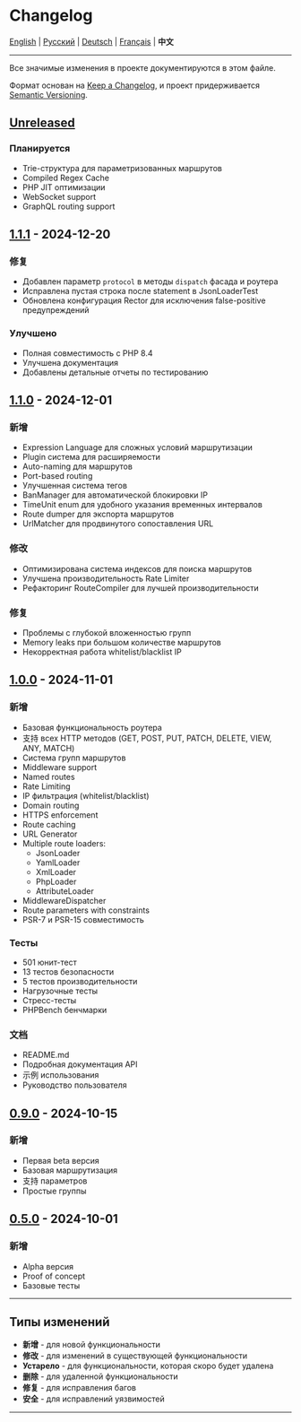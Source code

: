 # Changelog

[English](../en/CHANGELOG.md) | [Русский](../../CHANGELOG.md) | [Deutsch](../de/CHANGELOG.md) | [Français](../fr/CHANGELOG.md) | **中文**

---


Все значимые изменения в проекте документируются в этом файле.

Формат основан на [Keep a Changelog](https://keepachangelog.com/ru/1.0.0/),
и проект придерживается [Semantic Versioning](https://semver.org/lang/ru/).

## [Unreleased]

### Планируется
- Trie-структура для параметризованных маршрутов
- Compiled Regex Cache
- PHP JIT оптимизации
- WebSocket support
- GraphQL routing support

## [1.1.1] - 2024-12-20

### 修复
- Добавлен параметр `protocol` в методы `dispatch` фасада и роутера
- Исправлена пустая строка после statement в JsonLoaderTest
- Обновлена конфигурация Rector для исключения false-positive предупреждений

### Улучшено
- Полная совместимость с PHP 8.4
- Улучшена документация
- Добавлены детальные отчеты по тестированию

## [1.1.0] - 2024-12-01

### 新增
- Expression Language для сложных условий маршрутизации
- Plugin система для расширяемости
- Auto-naming для маршрутов
- Port-based routing
- Улучшенная система тегов
- BanManager для автоматической блокировки IP
- TimeUnit enum для удобного указания временных интервалов
- Route dumper для экспорта маршрутов
- UrlMatcher для продвинутого сопоставления URL

### 修改
- Оптимизирована система индексов для поиска маршрутов
- Улучшена производительность Rate Limiter
- Рефакторинг RouteCompiler для лучшей производительности

### 修复
- Проблемы с глубокой вложенностью групп
- Memory leaks при большом количестве маршрутов
- Некорректная работа whitelist/blacklist IP
  
## [1.0.0] - 2024-11-01

### 新增
- Базовая функциональность роутера
- 支持 всех HTTP методов (GET, POST, PUT, PATCH, DELETE, VIEW, ANY, MATCH)
- Система групп маршрутов
- Middleware support
- Named routes
- Rate Limiting
- IP фильтрация (whitelist/blacklist)
- Domain routing
- HTTPS enforcement
- Route caching
- URL Generator
- Multiple route loaders:
  - JsonLoader
  - YamlLoader
  - XmlLoader
  - PhpLoader
  - AttributeLoader
- MiddlewareDispatcher
- Route parameters with constraints
- PSR-7 и PSR-15 совместимость

### Тесты
- 501 юнит-тест
- 13 тестов безопасности
- 5 тестов производительности
- Нагрузочные тесты
- Стресс-тесты
- PHPBench бенчмарки

### 文档
- README.md
- Подробная документация API
- 示例 использования
- Руководство пользователя

## [0.9.0] - 2024-10-15

### 新增
- Первая beta версия
- Базовая маршрутизация
- 支持 параметров
- Простые группы

## [0.5.0] - 2024-10-01

### 新增
- Alpha версия
- Proof of concept
- Базовые тесты

---

## Типы изменений

- **新增** - для новой функциональности
- **修改** - для изменений в существующей функциональности
- **Устарело** - для функциональности, которая скоро будет удалена
- **删除** - для удаленной функциональности
- **修复** - для исправления багов
- **安全** - для исправлений уязвимостей

---

[Unreleased]: https://github.com/zorinalexey/cloud-casstle-http-router/compare/v1.1.1...HEAD
[1.1.1]: https://github.com/zorinalexey/cloud-casstle-http-router/compare/v1.1.0...v1.1.1
[1.1.0]: https://github.com/zorinalexey/cloud-casstle-http-router/compare/v1.0.0...v1.1.0
[1.0.0]: https://github.com/zorinalexey/cloud-casstle-http-router/compare/v0.9.0...v1.0.0
[0.9.0]: https://github.com/zorinalexey/cloud-casstle-http-router/compare/v0.5.0...v0.9.0
[0.5.0]: https://github.com/zorinalexey/cloud-casstle-http-router/releases/tag/v0.5.0

